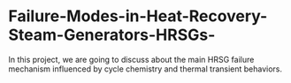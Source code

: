 # Failure-Modes-in-Heat-Recovery-Steam-Generators-HRSGs-
In this project, we are going to discuss about the main HRSG failure mechanism influenced by cycle chemistry and thermal transient behaviors.
